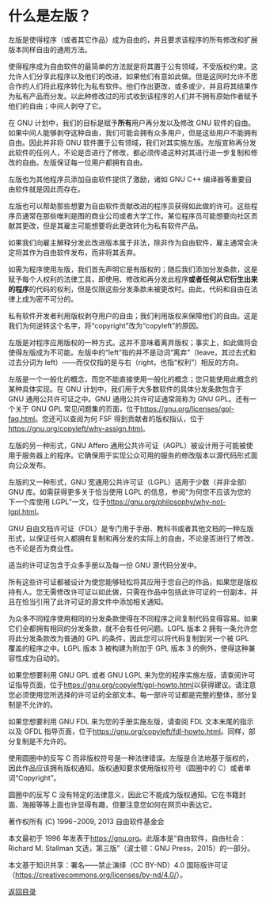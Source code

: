 # 什么是左版？

左版是使得程序（或者其它作品）成为自由的，并且要求该程序的所有修改和扩展版本同样自由的通用方法。

使得程序成为自由软件的最简单的方法就是将其置于公有领域，不受版权约束。这允许人们分享此程序以及他们的改进，如果他们有意如此做。但是这同时允许不愿合作的人们将此程序转化为私有软件。他们作出更改，或多或少，并且将其结果作为私有产品而分发。以此种修改过的形式收到该程序的人们并不拥有原始作者赋予他们的自由；中间人剥夺了它。

在 GNU 计划中，我们的目标是赋予**所有**用户再分发以及修改 GNU 软件的自由。如果中间人能够剥夺这种自由，我们可能会拥有众多用户，但是这些用户不能拥有自由。因此并非将 GNU 软件置于公有领域，我们对其实施左版。左版宣称再分发此软件的任何人，不论是否进行了修改，都必须传递这种对其进行进一步复制和修改的自由。左版保证每一位用户都拥有自由。

左版也为其他程序员添加自由软件提供了激励，诸如 GNU C++ 编译器等重要自由软件就是因此而存在。

左版也可以帮助那些想要为自由软件贡献改进的程序员获得如此做的许可。这些程序员通常在那些唯利是图的商业公司或者大学工作。某位程序员可能想要向社区贡献其更改，但是其雇主可能想要将此更改转化为私有软件产品。

如果我们向雇主解释分发此改进版本属于非法，除非作为自由软件，雇主通常会决定将其作为自由软件发布，而非将其丢弃。

如需为程序使用左版，我们首先声明它是有版权的；随后我们添加分发条款，这是赋予每个人权利的法律工具，即使用、修改和再分发此程序**或者任何从它衍生出来的程序**的代码的权利，但是仅限这些分发条款未被更改时。由此，代码和自由在法律上成为密不可分的。

私有软件开发者利用版权剥夺用户的自由；我们利用版权来保障他们的自由。这是我们为何逆转这个名字，将“copyright”改为“copyleft”的原因。

左版是对程序应用版权的一种方式。这并不意味着离弃版权；事实上，如此做将会使得左版成为不可能。左版中的“left”指的并不是动词“离弃”（leave，其过去式和过去分词为 left）——而仅仅指的是与右（right，也指“权利”）相反的方向。

左版是一个一般化的概念，而您不能直接使用一般化的概念；您只能使用此概念的某种具体实现。在 GNU 计划中，我们用于大多数软件的具体分发条款包含于 GNU 通用公共许可证之中。GNU 通用公共许可证通常简称为 GNU GPL。还有一个关于 GNU GPL 常见问题集的页面，位于<https://gnu.org/licenses/gpl-faq.html>。您还可以查阅为何 FSF 得到贡献者的版权指认，位于<https://gnu.org/copyleft/why-assign.html>。

左版的另一种形式，GNU Affero 通用公共许可证（AGPL）被设计用于可能被使用于服务器上的程序。它确保用于实现公众可用的服务的修改版本以源代码形式面向公众发布。

左版的又一种形式，GNU 宽通用公共许可证（LGPL）适用于少数（并非全部）GNU 库。如需获得更多关于恰当使用 LGPL 的信息，参阅“为何您不应该为您的下一个库使用 LGPL”一文，位于<https://gnu.org/philosophy/why-not-lgpl.html>。

GNU 自由文档许可证（FDL）是专门用于手册、教科书或者其他文档的一种左版形式，以保证任何人都拥有复制和再分发的实际上的自由，不论是否进行了修改，也不论是否为商业性。

适当的许可证包含于众多手册以及每一份 GNU 源代码分发中。

所有这些许可证都被设计为使您能够轻松将其应用于您自己的作品，如果您是版权持有人。您无需修改许可证以如此做，只需在作品中包括此许可证的一份副本，并且在恰当引用了此许可证的源文件中添加相关通知。

为众多不同程序使用相同的分发条款使得在不同程序之间复制代码变得容易。如果它们全都拥有相同的分发条款，就不会有任何问题。LGPL 版本 2 拥有一条允许您将此分发条款改为普通的 GPL 的条件，因此您可以将代码复制到另一个被 GPL 覆盖的程序之中。LGPL 版本 3 被构建为附加于 GPL 版本 3 的例外，使得这种兼容性成为自动的。

如果您想要利用 GNU GPL 或者 GNU LGPL 来为您的程序实施左版，请查阅许可证指导页面，位于<https://gnu.org/copyleft/gpl-howto.html>以获得建议。请注意您必须使用您所选择的许可证的全部文本。每一部许可证都是完整的整体，部分复制是不允许的。

如果您想要利用 GNU FDL 来为您的手册实施左版，请查阅 FDL 文本末尾的指示以及 GFDL 指导页面，位于<https://gnu.org/copyleft/fdl-howto.html>。同样，部分复制是不允许的。

使用圆圈中的反写 C 而非版权符号是一种法律错误。左版是合法地基于版权的，因此作品应该拥有版权通知。版权通知要求使用版权符号（圆圈中的 C）或者单词“Copyright”。

圆圈中的反写 C 没有特定的法律意义，因此它不能成为版权通知。它在书籍封面、海报等等上面也许显得有趣，但要注意您如何在网页中表达它。

著作权所有 (C) 1996−2009, 2013 自由软件基金会

本文最初于 1996 年发表于<https://gnu.org>。此版本是“自由软件，自由社会：Richard M. Stallman 文选，第三版”（波士顿：GNU Press，2015）的一部分。

本文基于知识共享：署名——禁止演绎（CC BY-ND）4.0 国际版许可证（<https://creativecommons.org/licenses/by-nd/4.0/>）。

[返回目录](00_index.html)

